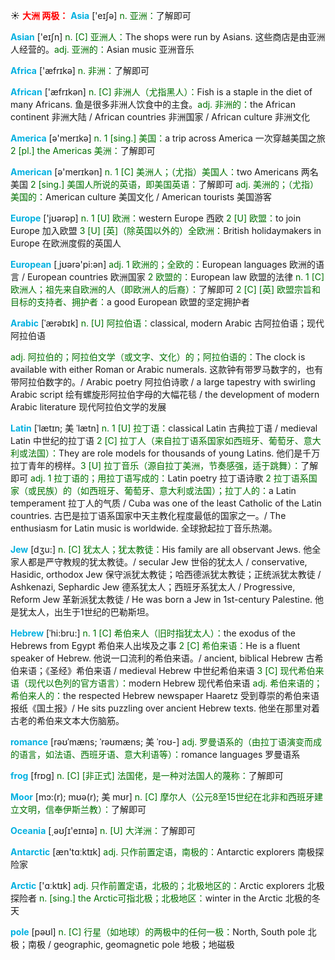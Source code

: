 ☀ <font color="red">**大洲 两极：**</font>
<font color="sky blue">**Asia**</font> ['eɪʃə] 
<font color="rgb(227, 108, 9)">n. 亚洲：</font>了解即可

<font color="sky blue">**Asian**</font> ['eɪʃn] 
<font color="rgb(227, 108, 9)">n. [C] 亚洲人：</font>The shops were run by Asians. 这些商店是由亚洲人经营的。<font color="rgb(227, 108, 9)">adj. 亚洲的：</font>Asian music 亚洲音乐

<font color="sky blue">**Africa**</font> ['æfrɪkə] 
<font color="rgb(227, 108, 9)">n. 非洲：</font>了解即可

<font color="sky blue">**African**</font> ['æfrɪkən] 
<font color="rgb(227, 108, 9)">n. [C] 非洲人（尤指黑人）：</font>Fish is a staple in the diet of many Africans. 鱼是很多非洲人饮食中的主食。<font color="rgb(227, 108, 9)">adj. 非洲的：</font>the African continent 非洲大陆 / African countries 非洲国家 / African culture 非洲文化

<font color="sky blue">**America**</font> [ə'merɪkə] 
<font color="rgb(227, 108, 9)">n. 1 [sing.] 美国：</font>a trip across America 一次穿越美国之旅 <font color="rgb(227, 108, 9)">2 [pl.] the Americas 美洲：</font>了解即可

<font color="sky blue">**American**</font> [ə'merɪkən] 
<font color="rgb(227, 108, 9)">n. 1 [C] 美洲人；（尤指）美国人：</font>two Americans 两名美国 <font color="rgb(227, 108, 9)">2 [sing.] 美国人所说的英语，即美国英语：</font>了解即可 <font color="rgb(227, 108, 9)">adj. 美洲的；（尤指）美国的：</font>American culture 美国文化 / American tourists 美国游客

<font color="sky blue">**Europe**</font> ['jʊərəp] 
<font color="rgb(227, 108, 9)">n. 1 [U] 欧洲：</font>western Europe 西欧 <font color="rgb(227, 108, 9)">2 [U] 欧盟：</font>to join Europe 加入欧盟 <font color="rgb(227, 108, 9)">3 [U] [英]（除英国以外的）全欧洲：</font>British holidaymakers in Europe 在欧洲度假的英国人

<font color="sky blue">**European**</font> [͵jʊərə'pi:ən] 
<font color="rgb(227, 108, 9)">adj. 1 欧洲的；全欧的：</font>European languages 欧洲的语言 / European countries 欧洲国家 <font color="rgb(227, 108, 9)">2 欧盟的：</font>European law 欧盟的法律 <font color="rgb(227, 108, 9)">n. 1 [C] 欧洲人；祖先来自欧洲的人（即欧洲人的后裔）：</font>了解即可 <font color="rgb(227, 108, 9)">2 [C] [英] 欧盟宗旨和目标的支持者、拥护者：</font>a good European 欧盟的坚定拥护者
           
<font color="sky blue">**Arabic**</font> [ˈærəbɪk]
<font color="rgb(227, 108, 9)">n. [U] 阿拉伯语：</font>classical, modern Arabic 古阿拉伯语；现代阿拉伯语

<font color="rgb(227, 108, 9)">adj. 阿拉伯的；阿拉伯文学（或文字、文化）的；阿拉伯语的：</font>The clock is available with either Roman or Arabic numerals. 这款钟有带罗马数字的，也有带阿拉伯数字的。/ Arabic poetry 阿拉伯诗歌 / a large tapestry with swirling Arabic script 绘有螺旋形阿拉伯字母的大幅花毯 / the development of modern Arabic literature 现代阿拉伯文学的发展

<font color="sky blue">**Latin**</font> [ˈlætɪn; 美 ˈlætn]
<font color="rgb(227, 108, 9)">n. 1 [U] 拉丁语：</font>classical Latin 古典拉丁语 / medieval Latin 中世纪的拉丁语 <font color="rgb(227, 108, 9)">2 [C] 拉丁人（来自拉丁语系国家如西班牙、葡萄牙、意大利或法国）：</font>They are role models for thousands of young Latins. 他们是千万拉丁青年的榜样。<font color="rgb(227, 108, 9)">3 [U] 拉丁音乐（源自拉丁美洲，节奏感强，适于跳舞）：</font>了解即可 <font color="rgb(227, 108, 9)">adj. 1 拉丁语的；用拉丁语写成的：</font>Latin poetry 拉丁语诗歌 <font color="rgb(227, 108, 9)">2 拉丁语系国家（或民族）的（如西班牙、葡萄牙、意大利或法国）；拉丁人的：</font>a Latin temperament 拉丁人的气质 / Cuba was one of the least Catholic of the Latin countries. 古巴是拉丁语系国家中天主教化程度最低的国家之一。/ The enthusiasm for Latin music is worldwide. 全球掀起拉丁音乐热潮。          
           
<font color="sky blue">**Jew**</font> [dʒu:]
<font color="rgb(227, 108, 9)">n. [C] 犹太人；犹太教徒：</font>His family are all observant Jews. 他全家人都是严守教规的犹太教徒。/ secular Jew 世俗的犹太人 / conservative, Hasidic, orthodox Jew 保守派犹太教徒；哈西德派犹太教徒；正统派犹太教徒 / Ashkenazi, Sephardic Jew 德系犹太人；西班牙系犹太人 / Progressive, Reform Jew 革新派犹太教徒 / He was born a Jew in 1st-century Palestine. 他是犹太人，出生于1世纪的巴勒斯坦。

<font color="sky blue">**Hebrew**</font> [ˈhi:bru:]
<font color="rgb(227, 108, 9)">n. 1 [C] 希伯来人（旧时指犹太人）：</font>the exodus of the Hebrews from Egypt 希伯来人出埃及之事 <font color="rgb(227, 108, 9)">2 [C] 希伯来语：</font>He is a fluent speaker of Hebrew. 他说一口流利的希伯来语。/ ancient, biblical Hebrew 古希伯来语；《圣经》希伯来语 / medieval Hebrew 中世纪希伯来语 <font color="rgb(227, 108, 9)">3 [C] 现代希伯来语（现代以色列的官方语言）：</font>modern Hebrew 现代希伯来语 <font color="rgb(227, 108, 9)">adj. 希伯来语的；希伯来人的：</font>the respected Hebrew newspaper Haaretz 受到尊崇的希伯来语报纸《国土报》/ He sits puzzling over ancient Hebrew texts. 他坐在那里对着古老的希伯来文本大伤脑筋。
           
<font color="sky blue">**romance**</font> [rəʊˈmæns; ˈrəʊmæns; 美 ˈroʊ-]
<font color="rgb(227, 108, 9)">adj. 罗曼语系的（由拉丁语演变而成的语言，如法语、西班牙语、意大利语等）：</font>romance languages 罗曼语系

<font color="sky blue">**frog**</font> [frɒɡ] 
<font color="rgb(227, 108, 9)">n. [C] [非正式] 法国佬，是一种对法国人的蔑称：</font>了解即可
           
<font color="sky blue">**Moor**</font> [mɔ:(r); mʊə(r); 美 mʊr]
<font color="rgb(227, 108, 9)">n. [C] 摩尔人（公元8至15世纪在北非和西班牙建立文明，信奉伊斯兰教）：</font>了解即可

<font color="sky blue">**Oceania**</font> [͵əʊʃɪ'eɪnɪə] 
<font color="rgb(227, 108, 9)">n. [U] 大洋洲：</font>了解即可

<font color="sky blue">**Antarctic**</font> [æn'tɑːktɪk] 
<font color="rgb(227, 108, 9)">adj. 只作前置定语，南极的：</font>Antarctic explorers 南极探险家

<font color="sky blue">**Arctic**</font> ['ɑːktɪk] 
<font color="rgb(227, 108, 9)">adj. 只作前置定语，北极的；北极地区的：</font>Arctic explorers 北极探险者 <font color="rgb(227, 108, 9)">n. [sing.] the Arctic可指北极；北极地区：</font>winter in the Arctic 北极的冬天

<font color="sky blue">**pole**</font> [pəʊl] 
<font color="rgb(227, 108, 9)">n. [C] 行星（如地球）的两极中的任何一极：</font>North, South pole 北极；南极 / geographic, geomagnetic pole 地极；地磁极
